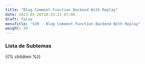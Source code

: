 ```yaml
---
title: "Blog Comment Function Backend With Replay"
date: 2023-05-26T10:33:21-07:00
draft: false
menuTitle: "S39 - Blog Comment Function Backend With Replay"
weight: 39
---
```


### Lista de Subtemas
{{% children  %}}

